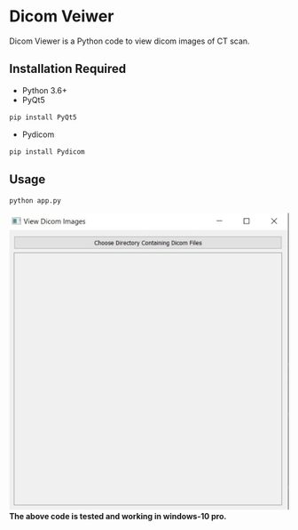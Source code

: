 # Dicom Veiwer

Dicom Viewer is a Python code to view dicom images of CT scan.

## Installation Required

- Python 3.6+ 
- PyQt5

```bash
pip install PyQt5
```
- Pydicom
```bash
pip install Pydicom
```
## Usage

```python
python app.py
```
![Image-1 home page](/docs/image1.jpg)
**The above code is tested and working in windows-10 pro.**
